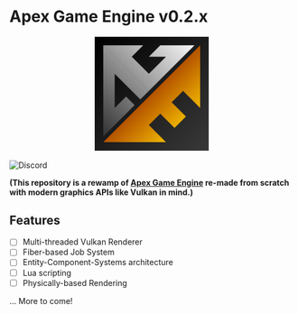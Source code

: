 # Apex Game Engine v0.2.x

<p align="center" width="100%">
  <img width="40%" src="media/ApexGameEngine-logo.svg" />
</p>

![Discord](https://img.shields.io/discord/727088685463371827?color=e8a30e&label=%20Discord&logo=Discord&logoColor=e8a30e)

__(This repository is a rewamp of [Apex Game Engine](https://github.com/athanggupte/ApexGameEngine.git) re-made from scratch with modern graphics APIs like Vulkan in mind.)__

## Features

- [ ] Multi-threaded Vulkan Renderer
- [ ] Fiber-based Job System
- [ ] Entity-Component-Systems architecture
- [ ] Lua scripting
- [ ] Physically-based Rendering

... More to come!

